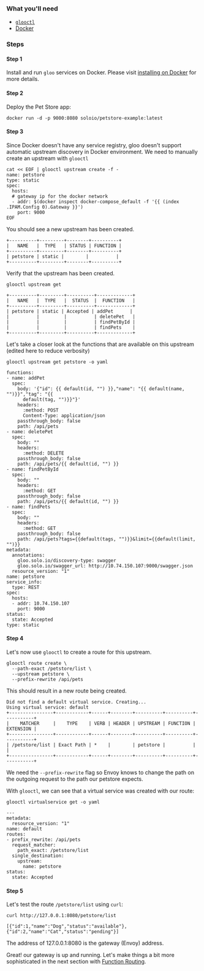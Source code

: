 ### What you'll need
 - [`glooctl`](https://github.com/solo-io/glooctl)
 - [Docker](https://www.docker.com)

### Steps

#### Step 1
Install and run `gloo` services on Docker. Please visit [installing on Docker](../../installation/docker.md) for more details.

#### Step 2
Deploy the Pet Store app:

```
docker run -d -p 9000:8080 soloio/petstore-example:latest
```

#### Step 3
Since Docker doesn't have any service registry, gloo doesn't support automatic upstream discovery in Docker environment. We need to manually create
an upstream with `glooctl`

```
cat << EOF | glooctl upstream create -f -
name: petstore
type: static
spec:
  hosts:
  # gateway ip for the docker network
  - addr: $(docker inspect docker-compose_default -f '{{ (index .IPAM.Config 0).Gateway }}')  
    port: 9000
EOF
```
You should see a new upstream has been created.

```
+----------+---------+--------+----------+
|   NAME   |  TYPE   | STATUS | FUNCTION |
+----------+---------+--------+----------+
| petstore | static |        |          |
+----------+---------+--------+----------+
```

Verify that the upstream has been created.

```
glooctl upstream get

+----------+---------+----------+-------------+
|   NAME   |  TYPE   |  STATUS  |  FUNCTION   |
+----------+---------+----------+-------------+
| petstore | static | Accepted | addPet      |
|          |         |          | deletePet   |
|          |         |          | findPetById |
|          |         |          | findPets    |
+----------+---------+----------+-------------+
```

Let's take a closer look at the functions that are available on this upstream (edited here to reduce verbosity)

```
glooctl upstream get petstore -o yaml

functions:
- name: addPet
  spec:
    body: '{"id": {{ default(id, "") }},"name": "{{ default(name, "")}}","tag": "{{
      default(tag, "")}}"}'
    headers:
      :method: POST
      Content-Type: application/json
    passthrough_body: false
    path: /api/pets
- name: deletePet
  spec:
    body: ""
    headers:
      :method: DELETE
    passthrough_body: false
    path: /api/pets/{{ default(id, "") }}
- name: findPetById
  spec:
    body: ""
    headers:
      :method: GET
    passthrough_body: false
    path: /api/pets/{{ default(id, "") }}
- name: findPets
  spec:
    body: ""
    headers:
      :method: GET
    passthrough_body: false
    path: /api/pets?tags={{default(tags, "")}}&limit={{default(limit, "")}}
metadata:
  annotations:
    gloo.solo.io/discovery-type: swagger
    gloo.solo.io/swagger_url: http://10.74.150.107:9000/swagger.json
  resource_version: "1"
name: petstore
service_info:
  type: REST
spec:
  hosts:
  - addr: 10.74.150.107
    port: 9000
status:
  state: Accepted
type: static
```

#### Step 4
Let's now use `glooctl` to create a route for this upstream.

```
glooctl route create \
  --path-exact /petstore/list \
  --upstream petstore \
  --prefix-rewrite /api/pets
```

This should result in a new route being created.

```
Did not find a default virtual service. Creating...
Using virtual service: default
+----------------+------------+------+--------+----------+----------+-----------+
|    MATCHER     |    TYPE    | VERB | HEADER | UPSTREAM | FUNCTION | EXTENSION |
+----------------+------------+------+--------+----------+----------+-----------+
| /petstore/list | Exact Path | *    |        | petstore |          |           |
+----------------+------------+------+--------+----------+----------+-----------+
```

We need the `--prefix-rewrite` flag so Envoy knows to change the path on the outgoing request to the path our petstore expects.

With `glooctl`, we can see that a virtual service was created with our route:

```
glooctl virtualservice get -o yaml

---
metadata:
  resource_version: "1"
name: default
routes:
- prefix_rewrite: /api/pets
  request_matcher:
    path_exact: /petstore/list
  single_destination:
    upstream:
      name: petstore
status:
  state: Accepted
```

#### Step 5
Let's test the route `/petstore/list` using `curl`:

```
curl http://127.0.0.1:8080/petstore/list

[{"id":1,"name":"Dog","status":"available"},{"id":2,"name":"Cat","status":"pending"}]
```

The address of 127.0.0.1:8080 is the gateway (Envoy) address.

Great! our gateway is up and running. Let's make things a bit more sophisticated in the next section with [Function Routing](2.md).
